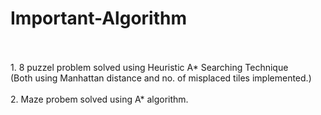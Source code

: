 # Important-Algorithm
<br/>
<br/>
1. 8 puzzel problem solved using Heuristic A* Searching Technique <br/>
  (Both using Manhattan distance and no. of misplaced tiles implemented.)
  <br/>
  <br/>
2. Maze probem solved using A* algorithm.
